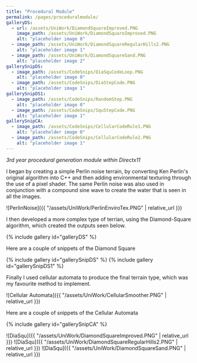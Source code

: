 ```yaml
---
title: "Procedural Module"
permalink: /pages/proceduralmodule/
galleryDS:
  - url: /assets/UniWork/DiamondSquareImproved.PNG
    image_path: /assets/UniWork/DiamondSquareImproved.PNG
    alt: "placeholder image 0"
  - image_path: /assets/UniWork/DiamondSquareRegularHills2.PNG
    alt: "placeholder image 1"    
  - image_path: /assets/UniWork/DiamondSquareSand.PNG
    alt: "placeholder image 2"
gallerySnipDS:
  - image_path: /assets/CodeSnips/DiaSquCodeLoop.PNG
    alt: "placeholder image 0"
  - image_path: /assets/CodeSnips/DiaStepCode.PNG
    alt: "placeholder image 1" 
gallerySnipDS1:
  - image_path: /assets/CodeSnips/RandomStep.PNG
    alt: "placeholder image 0"
  - image_path: /assets/CodeSnips/SquStepCode.PNG
    alt: "placeholder image 1"  
gallerySnipCA:
  - image_path: /assets/CodeSnips/CellularCodeRule1.PNG
    alt: "placeholder image 0"
  - image_path: /assets/CodeSnips/CellularCodeRule2.PNG
    alt: "placeholder image 1"
---
```

*3rd year procedural generation module within Directx11*

I began by creating a simple Perlin noise terrain, by converting Ken Perlin's original algorithm into C++ and then adding environmental texturing through the use of a pixel shader.
The same Perlin noise was also used in conjunction with a compound sine wave to create the water that is seen in all the images.

![PerlinNoise]({{ "/assets/UniWork/PerlinEnviroTex.PNG" | relative_url }})

I then developed a more complex type of terrian, using the Diamond-Square algorithm, which created the outputs seen below.

{% include gallery id="galleryDS" %}

Here are a couple of snippets of the Diamond Square

{% include gallery id="gallerySnipDS" %}
{% include gallery id="gallerySnipDS1" %}

Finally I used cellular automata to produce the final terrain type, which was my favourite method to implement.

![Cellular Automata]({{ "/assets/UniWork/CellularSmoother.PNG" | relative_url }})

Here are a couple of snippets of the Cellular Automata

{% include gallery id="gallerySnipCA" %}


![DiaSqu]({{ "/assets/UniWork/DiamondSquareImproved.PNG" | relative_url }})
![DiaSqu]({{ "/assets/UniWork/DiamondSquareRegularHills2.PNG" | relative_url }})
![DiaSqu]({{ "/assets/UniWork/DiamondSquareSand.PNG" | relative_url }})

